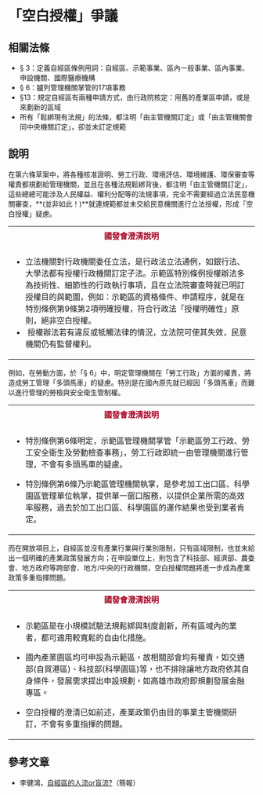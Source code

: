 # 「空白授權」爭議

## 相關法條

* § 3：定義自經區條例用詞：自經區、示範事業、區內一般事業、區內事業、申設機關、國際醫療機構
* § 6：臚列管理機關掌管的17項事務
* §13：規定自經區有兩種申請方式，由行政院核定：用舊的產業區申請，或是來劃新的區域
* 所有「鬆綁現有法規」的法條，都注明「由主管機關訂定」或「由主管機關會同中央機關訂定」，卻並未訂定規範

## 說明

在第六條草案中，將各種核准證明、勞工行政、環境評估、環境維護、環保審查等權責都規劃給管理機關，並且在各種法規鬆綁背後，都注明「由主管機關訂定」，這些總總可能涉及人民權益、權利分配等的法規事項，完全不需要經過立法民意機關審查，**(並非如此！)**就連規範都並未交給民意機關進行立法授權，形成「空白授權」疑慮。
<table border="0">
<tbody>
<tr>
<td style="text-align: center;"><strong style="line-height: 34.66666793823242px; text-align: center; text-indent: -75.26667022705078px;"><span style="color: #a50021;" lang="ZH-TW">國發會澄清說明</span></strong></td>
</tr>
<tr>
<td>
<ul>
<li>立法機關對行政機關委任立法，是行政法立法通例，如銀行法、大學法都有授權行政機關訂定子法。示範區特別條例授權辦法多為技術性、細節性的行政執行事項，且在立法院審查時就已明訂授權目的與範圍，例如：示範區的資格條件、申請程序，就是在特別條例第9條第2項明確授權，符合行政法「授權明確性」原則，絕非空白授權。</li>
<li>&nbsp;授權辦法若有違反或牴觸法律的情況，立法院可使其失效，民意機關仍有監督權利。</li>
</ul>
</td>
</tr>
</tbody>
</table>

例如，在勞動方面，於「§ 6」中，明定管理機關在「勞工行政」方面的權責，將造成勞工管理「多頭馬車」的疑慮。特別是在國內原先就已經因「多頭馬車」而難以進行管理的勞檢與安全衛生管制權。

<table border="0">
<tbody>
<tr>
<td style="text-align: center;"><strong style="line-height: 34.66666793823242px; text-align: center; text-indent: -75.26667022705078px;"><span style="color: #a50021;" lang="ZH-TW">國發會澄清說明</span></strong></td>
</tr>
<tr>
<td>
<ul>
<li>
<p>特別條例第6條明定，示範區管理機關掌管「示範區勞工行政、勞工安全衛生及勞動檢查事務」，勞工行政即統一由管理機關進行管理，不會有多頭馬車的疑慮。</p>
</li>
<li>
<p>特別條例第6條乃示範區管理機關執掌，是參考加工出口區、科學園區管理單位執掌，提供單一窗口服務，以提供企業所需的高效率服務，過去於加工出口區、科學園區的運作結果也受到業者肯定。</p>
</li>
</ul>
</td>
</tr>
</tbody>
</table>
而在開放項目上，自經區並沒有產業行業與行業別限制，只有區域限制，也並未給出一個明確的產業政策發展方向；在申設單位上，則包含了科技部、經濟部、農委會、地方政府等跨部會、地方/中央的行政機關，空白授權問題將進一步成為產業政策多重指揮問題。
<table border="0">
<tbody>
<tr>
<td style="text-align: center;"><strong style="line-height: 34.66666793823242px; text-align: center; text-indent: -75.26667022705078px;"><span style="color: #a50021;" lang="ZH-TW">國發會澄清說明</span></strong></td>
</tr>
<tr>
<td>
<ul>
<li>
<p>示範區是在小規模試驗法規鬆綁與制度創新，所有區域內的業者，都可適用較寬鬆的自由化措施。</p>
</li>
<li>
<p>國內產業園區均可申設為示範區，故相關部會均有權責，如交通部(自貿港區)、科技部(科學園區)等，也不排除讓地方政府依其自身條件，發展需求提出申設規劃，如高雄市政府即規劃發展金融專區。</p>
</li>
<li>
<p>空白授權的澄清已如前述，產業政策仍由目的事業主管機關研訂，不會有多重指揮的問題。</p>
</li>
</ul>
</td>
</tr>
</tbody>
</table>

## 參考文章

* 李健鴻，[自經區的人流or盲流?](http://homepage.ntu.edu.tw/~ntuperc/conference-1-files/20140508_4.pdf)（簡報）
